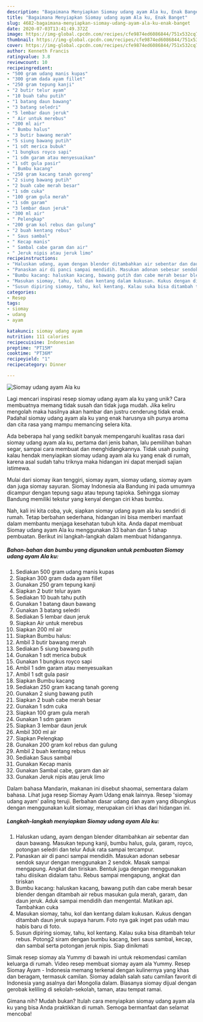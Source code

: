 ```yaml
---
description: "Bagaimana Menyiapkan Siomay udang ayam Ala ku, Enak Banget"
title: "Bagaimana Menyiapkan Siomay udang ayam Ala ku, Enak Banget"
slug: 4682-bagaimana-menyiapkan-siomay-udang-ayam-ala-ku-enak-banget
date: 2020-07-03T13:41:49.372Z
image: https://img-global.cpcdn.com/recipes/cfe9874ed6086844/751x532cq70/siomay-udang-ayam-ala-ku-foto-resep-utama.jpg
thumbnail: https://img-global.cpcdn.com/recipes/cfe9874ed6086844/751x532cq70/siomay-udang-ayam-ala-ku-foto-resep-utama.jpg
cover: https://img-global.cpcdn.com/recipes/cfe9874ed6086844/751x532cq70/siomay-udang-ayam-ala-ku-foto-resep-utama.jpg
author: Kenneth Francis
ratingvalue: 3.8
reviewcount: 10
recipeingredient:
- "500 gram udang manis kupas"
- "300 gram dada ayam fillet"
- "250 gram tepung kanji"
- "2 butir telur ayam"
- "10 buah tahu putih"
- "1 batang daun bawang"
- "3 batang seledri"
- "5 lembar daun jeruk"
- " Air untuk merebus"
- "200 ml air"
- " Bumbu halus"
- "3 butir bawang merah"
- "5 siung bawang putih"
- "1 sdt merica bubuk"
- "1 bungkus royco sapi"
- "1 sdm garam atau menyesuaikan"
- "1 sdt gula pasir"
- " Bumbu kacang"
- "250 gram kacang tanah goreng"
- "2 siung bawang putih"
- "2 buah cabe merah besar"
- "1 sdm cuka"
- "100 gram gula merah"
- "1 sdm garam"
- "3 lembar daun jeruk"
- "300 ml air"
- " Pelengkap"
- "200 gram kol rebus dan gulung"
- "2 buah kentang rebus"
- " Saus sambal"
- " Kecap manis"
- " Sambal cabe garam dan air"
- " Jeruk nipis atau jeruk limo"
recipeinstructions:
- "Haluskan udang, ayam dengan blender ditambahkan air sebentar dan daun bawang. Masukan tepung kanji, bumbu halus, gula, garam, royco, potongan seledri dan telur Aduk rata sampai tercampur."
- "Panaskan air di panci sampai mendidih. Masukan adonan sebesar sendok sayur dengan menggunakan 2 sendok. Masak sampai mengapung. Angkat dan tiriskan. Bentuk juga dengan menggunakan tahu diisikan didalam tahu. Rebus sampai mengapung, angkat dan tiriskan"
- "Bumbu kacang: haluskan kacang, bawang putih dan cabe merah besar blender dengan ditambah air rebus masukan gula merah, garam, dan daun jeruk. Aduk sampai mendidih dan mengental. Matikan api. Tambahkan cuka"
- "Masukan siomay, tahu, kol dan kentang dalam kukusan. Kukus dengan ditambah daun jeruk supaya harum. Foto nya gak inget pas udah mau habis baru di foto."
- "Susun dipiring siomay, tahu, kol kentang. Kalau suka bisa ditambah telur rebus. Potong2 siram dengan bumbu kacang, beri saus sambal, kecap, dan sambal serta potongan jeruk nipis. Siap dinikmati"
categories:
- Resep
tags:
- siomay
- udang
- ayam

katakunci: siomay udang ayam 
nutrition: 111 calories
recipecuisine: Indonesian
preptime: "PT15M"
cooktime: "PT36M"
recipeyield: "1"
recipecategory: Dinner

---
```



![Siomay udang ayam Ala ku](https://img-global.cpcdn.com/recipes/cfe9874ed6086844/751x532cq70/siomay-udang-ayam-ala-ku-foto-resep-utama.jpg)

Lagi mencari inspirasi resep siomay udang ayam ala ku yang unik? Cara membuatnya memang tidak susah dan tidak juga mudah. Jika keliru mengolah maka hasilnya akan hambar dan justru cenderung tidak enak. Padahal siomay udang ayam ala ku yang enak harusnya sih punya aroma dan cita rasa yang mampu memancing selera kita.

Ada beberapa hal yang sedikit banyak mempengaruhi kualitas rasa dari siomay udang ayam ala ku, pertama dari jenis bahan, lalu pemilihan bahan segar, sampai cara membuat dan menghidangkannya. Tidak usah pusing kalau hendak menyiapkan siomay udang ayam ala ku yang enak di rumah, karena asal sudah tahu triknya maka hidangan ini dapat menjadi sajian istimewa.

Mulai dari siomay ikan tenggiri, siomay ayam, siomay udang, siomay ayam dan juga siomay sayuran. Siomay Indonesia ala Bandung ini pada umumnya dicampur dengan tepung sagu atau tepung tapioka. Sehingga siomay Bandung memiliki tekstur yang kenyal dengan ciri khas bumbu.


Nah, kali ini kita coba, yuk, siapkan siomay udang ayam ala ku sendiri di rumah. Tetap berbahan sederhana, hidangan ini bisa memberi manfaat dalam membantu menjaga kesehatan tubuh kita. Anda dapat membuat Siomay udang ayam Ala ku menggunakan 33 bahan dan 5 tahap pembuatan. Berikut ini langkah-langkah dalam membuat hidangannya.

<!--inarticleads1-->

##### Bahan-bahan dan bumbu yang digunakan untuk pembuatan Siomay udang ayam Ala ku:

1. Sediakan 500 gram udang manis kupas
1. Siapkan 300 gram dada ayam fillet
1. Gunakan 250 gram tepung kanji
1. Siapkan 2 butir telur ayam
1. Sediakan 10 buah tahu putih
1. Gunakan 1 batang daun bawang
1. Gunakan 3 batang seledri
1. Sediakan 5 lembar daun jeruk
1. Siapkan  Air untuk merebus
1. Siapkan 200 ml air
1. Siapkan  Bumbu halus:
1. Ambil 3 butir bawang merah
1. Sediakan 5 siung bawang putih
1. Gunakan 1 sdt merica bubuk
1. Gunakan 1 bungkus royco sapi
1. Ambil 1 sdm garam atau menyesuaikan
1. Ambil 1 sdt gula pasir
1. Siapkan  Bumbu kacang
1. Sediakan 250 gram kacang tanah goreng
1. Gunakan 2 siung bawang putih
1. Siapkan 2 buah cabe merah besar
1. Gunakan 1 sdm cuka
1. Siapkan 100 gram gula merah
1. Gunakan 1 sdm garam
1. Siapkan 3 lembar daun jeruk
1. Ambil 300 ml air
1. Siapkan  Pelengkap
1. Gunakan 200 gram kol rebus dan gulung
1. Ambil 2 buah kentang rebus
1. Sediakan  Saus sambal
1. Gunakan  Kecap manis
1. Gunakan  Sambal cabe, garam dan air
1. Gunakan  Jeruk nipis atau jeruk limo


Dalam bahasa Mandarin, makanan ini disebut shaomai, sementara dalam bahasa. Lihat juga resep Siomay Ayam Udang enak lainnya. Resep &#39;siomay udang ayam&#39; paling teruji. Berbahan dasar udang dan ayam yang dibungkus dengan menggunakan kulit siomay, merupakan ciri khas dari hidangan ini. 

<!--inarticleads2-->

##### Langkah-langkah menyiapkan Siomay udang ayam Ala ku:

1. Haluskan udang, ayam dengan blender ditambahkan air sebentar dan daun bawang. Masukan tepung kanji, bumbu halus, gula, garam, royco, potongan seledri dan telur Aduk rata sampai tercampur.
1. Panaskan air di panci sampai mendidih. Masukan adonan sebesar sendok sayur dengan menggunakan 2 sendok. Masak sampai mengapung. Angkat dan tiriskan. Bentuk juga dengan menggunakan tahu diisikan didalam tahu. Rebus sampai mengapung, angkat dan tiriskan
1. Bumbu kacang: haluskan kacang, bawang putih dan cabe merah besar blender dengan ditambah air rebus masukan gula merah, garam, dan daun jeruk. Aduk sampai mendidih dan mengental. Matikan api. Tambahkan cuka
1. Masukan siomay, tahu, kol dan kentang dalam kukusan. Kukus dengan ditambah daun jeruk supaya harum. Foto nya gak inget pas udah mau habis baru di foto.
1. Susun dipiring siomay, tahu, kol kentang. Kalau suka bisa ditambah telur rebus. Potong2 siram dengan bumbu kacang, beri saus sambal, kecap, dan sambal serta potongan jeruk nipis. Siap dinikmati


Simak resep siomay ala Yummy di bawah ini untuk rekomendasi camilan keluarga di rumah. Video resep membuat siomay ayam ala Yummy. Resep Siomay Ayam - Indonesia memang terkenal dengan kulinernya yang khas dan beragam, termasuk camilan. Siomay adalah salah satu camilan favorit di Indonesia yang asalnya dari Mongolia dalam. Biasanya siomay dijual dengan gerobak keliling di sekolah-sekolah, taman, atau tempat ramai. 

Gimana nih? Mudah bukan? Itulah cara menyiapkan siomay udang ayam ala ku yang bisa Anda praktikkan di rumah. Semoga bermanfaat dan selamat mencoba!
